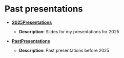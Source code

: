 # Past presentations

- **[2025Presentations](https://github.com/kevchant/2025Presentations)**
  - **Description**: Slides for my presentations for 2025

- **[PastPresentations](https://github.com/kevchant/PastPresentations)**
  - **Description**: Past presentations before 2025

